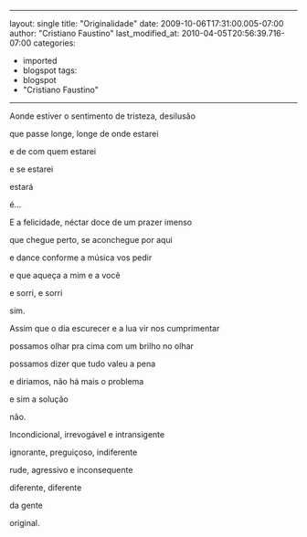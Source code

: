 
---
layout: single
title: "Originalidade"
date: 2009-10-06T17:31:00.005-07:00
author: "Cristiano Faustino"
last_modified_at: 2010-04-05T20:56:39.716-07:00
categories:
  - imported
  - blogspot
tags:
  - blogspot
  - "Cristiano Faustino"
---

Aonde estiver o sentimento de tristeza, desilusão

que passe longe, longe de onde estarei

e de com quem estarei

e se estarei

estará

é...



E a felicidade, néctar doce de um prazer imenso

que chegue perto, se aconchegue por aqui

e dance conforme a música vos pedir

e que aqueça a mim e a você

e sorri, e sorri

sim.



Assim que o dia escurecer e a lua vir nos cumprimentar

possamos olhar pra cima com um brilho no olhar

possamos dizer que tudo valeu a pena

e diriamos, não há mais o problema

e sim a solução

não.



Incondicional, irrevogável e intransigente

ignorante, preguiçoso, indiferente

rude, agressivo e inconsequente

diferente, diferente

da gente

original.